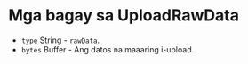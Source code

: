 # Mga bagay sa UploadRawData

* `type` String - `rawData`.
* `bytes` Buffer - Ang datos na maaaring i-upload.
